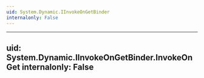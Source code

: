 ```yaml
---
uid: System.Dynamic.IInvokeOnGetBinder
internalonly: False
---
```


---
uid: System.Dynamic.IInvokeOnGetBinder.InvokeOnGet
internalonly: False
---
